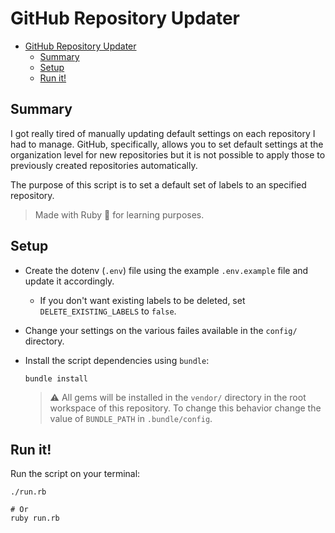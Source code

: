 <!-- omit in toc -->

# GitHub Repository Updater

<!-- omit in toc -->
- [GitHub Repository Updater](#github-repository-updater)
  - [Summary](#summary)
  - [Setup](#setup)
  - [Run it!](#run-it)

## Summary

I got really tired of manually updating default settings on each repository
I had to manage. GitHub, specifically, allows you to set default settings
at the organization level for new repositories but it is not possible to
apply those to previously created repositories automatically.

The purpose of this script is to set a default set of labels
to an specified repository.

> Made with Ruby :gem: for learning purposes.

## Setup

- Create the dotenv (`.env`) file using the example `.env.example`
  file and update it accordingly.
  - If you don't want existing labels to be deleted, set
    `DELETE_EXISTING_LABELS` to `false`.
- Change your settings on the various failes available in the `config/`
  directory.
- Install the script dependencies using `bundle`:

  ```shell
  bundle install
  ```

  > :warning: All gems will be installed in the `vendor/` directory
  > in the root workspace of this repository. To change this behavior
  > change the value of `BUNDLE_PATH` in `.bundle/config`.

## Run it!

Run the script on your terminal:

```shell
./run.rb

# Or
ruby run.rb
```
